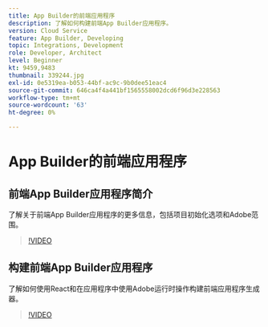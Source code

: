```yaml
---
title: App Builder的前端应用程序
description: 了解如何构建前端App Builder应用程序。
version: Cloud Service
feature: App Builder, Developing
topic: Integrations, Development
role: Developer, Architect
level: Beginner
kt: 9459,9483
thumbnail: 339244.jpg
exl-id: 0e5319ea-b053-44bf-ac9c-9b0dee51eac4
source-git-commit: 646ca4f4a441bf1565558002dcd6f96d3e228563
workflow-type: tm+mt
source-wordcount: '63'
ht-degree: 0%

---
```


# App Builder的前端应用程序

## 前端App Builder应用程序简介

了解关于前端App Builder应用程序的更多信息，包括项目初始化选项和Adobe范围。

>[!VIDEO](https://video.tv.adobe.com/v/339247/?quality=12&learn=on)

## 构建前端App Builder应用程序

了解如何使用React和在应用程序中使用Adobe运行时操作构建前端应用程序生成器。

>[!VIDEO](https://video.tv.adobe.com/v/339248/?quality=12&learn=on)
